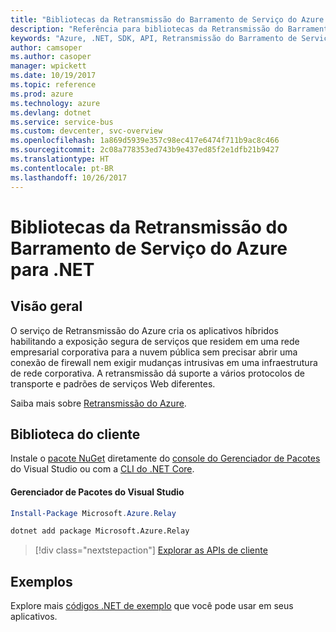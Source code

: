 ```yaml
---
title: "Bibliotecas da Retransmissão do Barramento de Serviço do Azure para .NET"
description: "Referência para bibliotecas da Retransmissão do Barramento de Serviço do Azure para .NET"
keywords: "Azure, .NET, SDK, API, Retransmissão do Barramento de Serviço"
author: camsoper
ms.author: casoper
manager: wpickett
ms.date: 10/19/2017
ms.topic: reference
ms.prod: azure
ms.technology: azure
ms.devlang: dotnet
ms.service: service-bus
ms.custom: devcenter, svc-overview
ms.openlocfilehash: 1a869d5939e357c98ec417e6474f711b9ac8c466
ms.sourcegitcommit: 2c08a778353ed743b9e437ed85f2e1dfb21b9427
ms.translationtype: HT
ms.contentlocale: pt-BR
ms.lasthandoff: 10/26/2017
---
```

# <a name="azure-service-bus-relay-libraries-for-net"></a>Bibliotecas da Retransmissão do Barramento de Serviço do Azure para .NET

## <a name="overview"></a>Visão geral

O serviço de Retransmissão do Azure cria os aplicativos híbridos habilitando a exposição segura de serviços que residem em uma rede empresarial corporativa para a nuvem pública sem precisar abrir uma conexão de firewall nem exigir mudanças intrusivas em uma infraestrutura de rede corporativa. A retransmissão dá suporte a vários protocolos de transporte e padrões de serviços Web diferentes.
          
Saiba mais sobre [Retransmissão do Azure](/azure/service-bus-relay/relay-what-is-it).

## <a name="client-library"></a>Biblioteca do cliente

Instale o [pacote NuGet](https://www.nuget.org/packages/Microsoft.Azure.Relay) diretamente do [console do Gerenciador de Pacotes][PackageManager] do Visual Studio ou com a [CLI do .NET Core][DotNetCLI].

#### <a name="visual-studio-package-manager"></a>Gerenciador de Pacotes do Visual Studio

```powershell
Install-Package Microsoft.Azure.Relay
```

```bash
dotnet add package Microsoft.Azure.Relay
```

> [!div class="nextstepaction"]
> [Explorar as APIs de cliente](/dotnet/api/overview/azure/relay/client)

## <a name="samples"></a>Exemplos

Explore mais [códigos .NET de exemplo](https://azure.microsoft.com/resources/samples/?platform=dotnet) que você pode usar em seus aplicativos.

[PackageManager]: https://docs.microsoft.com/nuget/tools/package-manager-console
[DotNetCLI]: https://docs.microsoft.com/dotnet/core/tools/dotnet-add-package